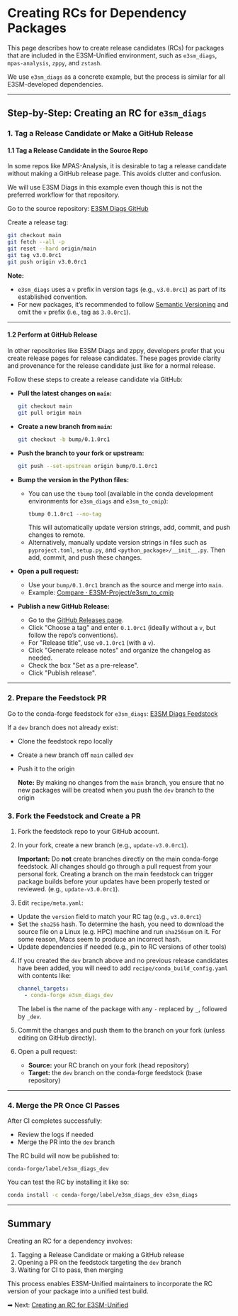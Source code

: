 # Creating RCs for Dependency Packages

This page describes how to create release candidates (RCs) for packages that
are included in the E3SM-Unified environment, such as `e3sm_diags`,
`mpas-analysis`, `zppy`, and `zstash`.

We use `e3sm_diags` as a concrete example, but the process is similar for all
E3SM-developed dependencies.

---

## Step-by-Step: Creating an RC for `e3sm_diags`

### 1. Tag a Release Candidate or Make a GitHub Release

#### 1.1 Tag a Release Candidate in the Source Repo

In some repos like MPAS-Analysis, it is desirable to tag a release candidate
without making a GitHub release page.  This avoids clutter and confusion.

We will use E3SM Diags in this example even though this is not the preferred
workflow for that repository.

Go to the source repository:
[E3SM Diags GitHub](https://github.com/E3SM-Project/e3sm_diags)

Create a release tag:

```bash
git checkout main
git fetch --all -p
git reset --hard origin/main
git tag v3.0.0rc1
git push origin v3.0.0rc1
```

**Note:**

* `e3sm_diags` uses a `v` prefix in version tags (e.g., `v3.0.0rc1`) as part
  of its established convention.
* For new packages, it’s recommended to follow
  [Semantic Versioning](https://semver.org/) and omit the `v` prefix (i.e.,
  tag as `3.0.0rc1`).

---

#### 1.2 Perform at GitHub Release

In other repositories like E3SM Diags and zppy, developers prefer that you
create release pages for release candidates.  These pages provide clarity and
provenance for the release candidate just like for a normal release.

Follow these steps to create a release candidate via GitHub:

- **Pull the latest changes on `main`:**
  ```bash
  git checkout main
  git pull origin main
  ```

- **Create a new branch from `main`:**
  ```bash
  git checkout -b bump/0.1.0rc1
  ```

- **Push the branch to your fork or upstream:**
  ```bash
  git push --set-upstream origin bump/0.1.0rc1
  ```

- **Bump the version in the Python files:**
  - You can use the `tbump` tool (available in the conda development
    environments for `e3sm_diags` and `e3sm_to_cmip`):
    ```bash
    tbump 0.1.0rc1 --no-tag
    ```
    This will automatically update version strings, add, commit, and push
    changes to remote.
  - Alternatively, manually update version strings in files such as
    `pyproject.toml`, `setup.py`, and `<python_package>/__init__.py`. Then
    add, commit, and push these changes.

- **Open a pull request:**
  - Use your `bump/0.1.0rc1` branch as the source and merge into `main`.
  - Example: [Compare · E3SM-Project/e3sm_to_cmip](https://github.com/E3SM-Project/e3sm_to_cmip/compare)

- **Publish a new GitHub Release:**
  - Go to the [GitHub Releases page](https://github.com/E3SM-Project/e3sm_to_cmip/releases/new).
  - Click "Choose a tag" and enter `0.1.0rc1` (ideally without a `v`, but
    follow the repo’s conventions).
  - For "Release title", use `v0.1.0rc1` (with a `v`).
  - Click "Generate release notes" and organize the changelog as needed.
  - Check the box "Set as a pre-release".
  - Click "Publish release".

---

### 2. Prepare the Feedstock PR

Go to the conda-forge feedstock for `e3sm_diags`:
[E3SM Diags Feedstock](https://github.com/conda-forge/e3sm_diags-feedstock)

If a `dev` branch does not already exist:

* Clone the feedstock repo locally
* Create a new branch off `main` called `dev`
* Push it to the origin

  **Note:** By making no changes from the `main` branch, you ensure that no
  new packages will be created when you push the `dev` branch to the origin

### 3. Fork the Feedstock and Create a PR

1. Fork the feedstock repo to your GitHub account.
2. In your fork, create a new branch (e.g., `update-v3.0.0rc1`).

   **Important:** Do **not** create branches directly on the main conda-forge
   feedstock. All changes should go through a pull request from your personal
   fork. Creating a branch on the main feedstock can trigger package builds
   before your updates have been properly tested or reviewed. (e.g.,
   `update-v3.0.0rc1`).

3. Edit `recipe/meta.yaml`:

* Update the `version` field to match your RC tag (e.g., `v3.0.0rc1`)
* Set the `sha256` hash.  To determine the hash, you need to download the
  source file on a Linux (e.g. HPC) machine and run `sha256sum` on it.  For
  some reason, Macs seem to produce an incorrect hash.
* Update dependencies if needed (e.g., pin to RC versions of other tools)

4. If you created the `dev` branch above and no previous release candidates
   have been added, you will need to add `recipe/conda_build_config.yaml` with
   contents like:

   ``` yaml
   channel_targets:
     - conda-forge e3sm_diags_dev
   ```

   The label is the name of the package with any `-` replaced by `_`, followed
   by `_dev`.

5. Commit the changes and push them to the branch on your fork (unless editing
   on GitHub directly).

6. Open a pull request:

   * **Source:** your RC branch on your fork (head repository)
   * **Target:** the `dev` branch on the conda-forge feedstock (base
     repository)

---

### 4. Merge the PR Once CI Passes

After CI completes successfully:

* Review the logs if needed
* Merge the PR into the `dev` branch

The RC build will now be published to:

```
conda-forge/label/e3sm_diags_dev
```

You can test the RC by installing it like so:

```bash
conda install -c conda-forge/label/e3sm_diags_dev e3sm_diags
```

---

## Summary

Creating an RC for a dependency involves:

1. Tagging a Release Candidate or making a GitHub release
2. Opening a PR on the feedstock targeting the `dev` branch
3. Waiting for CI to pass, then merging

This process enables E3SM-Unified maintainers to incorporate the RC version of
your package into a unified test build.

➡ Next: [Creating an RC for E3SM-Unified](rc-e3sm-unified.md)
